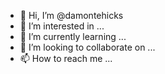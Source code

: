 - 👋 Hi, I’m @damontehicks
- 👀 I’m interested in ...
- 🌱 I’m currently learning ...
- 💞️ I’m looking to collaborate on ...
- 📫 How to reach me ...

<!---
damontehicks/damontehicks is a ✨ special ✨ repository because its `README.md` (this file) appears on your GitHub profile.
You can click the Preview link to take a look at your changes.
--->
